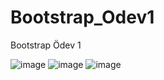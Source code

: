# Bootstrap_Odev1
Bootstrap Ödev 1

![image](https://github.com/vyigit/Bootstrap_Odev1/assets/93486581/e6c661c9-92b2-4d44-8344-d44ea28b1c62)
![image](https://github.com/vyigit/Bootstrap_Odev1/assets/93486581/f3f41c05-5b32-47b4-8b8e-126228336cf5)
![image](https://github.com/vyigit/Bootstrap_Odev1/assets/93486581/d6f4302a-13a0-4304-ad2a-1f17af965375)


